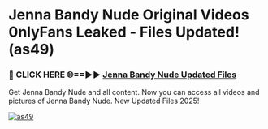 # Jenna Bandy Nude Original Videos 0nlyFans Leaked - Files Updated! (as49)

<h3>🔴 CLICK HERE 🌐==►► <a href="https://tinyurl.com/5h6xmrr3" rel="nofollow">Jenna Bandy Nude Updated Files</a></h3>

Get Jenna Bandy Nude and all content. Now you can access all videos and pictures of Jenna Bandy Nude. New Updated Files 2025!

[![as49](https://i.imgur.com/KVD873Z.gif)](https://tinyurl.com/5h6xmrr3)
